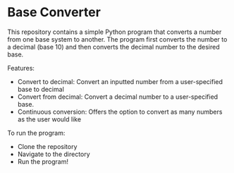 # Base Converter
This repository contains a simple Python program that converts a number from one base system to another. The program first converts the number to a decimal (base 10) and then converts the decimal number to the desired base.

Features:
- Convert to decimal: Convert an inputted number from a user-specified base to decimal 
- Convert from decimal: Convert a decimal number to a user-specified base.
- Continuous conversion: Offers the option to convert as many numbers as the user would like

To run the program:
- Clone the repository
- Navigate to the directory
- Run the program!
